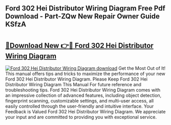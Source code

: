 ## Ford 302 Hei Distributor Wiring Diagram Free Pdf Download - Part-ZQw New Repair Owner Guide KSfzA

# <h2><a href="http://dfr9g2.blite.top/?on=Ford+302+Hei+Distributor+Wiring+Diagram">🔗Download New 👉🔴 Ford 302 Hei Distributor Wiring Diagram</a></h2>

[![Ford 302 Hei Distributor Wiring Diagram download](https://i.imgur.com/lujVjoI.png)](http://dfr9g2.blite.top/?on=Ford+302+Hei+Distributor+Wiring+Diagram)
Get the Most Out of It! This manual offers tips and tricks to maximize the performance of your new Ford 302 Hei Distributor Wiring Diagram. Please Keep Ford 302 Hei Distributor Wiring Diagram This Manual For future reference and troubleshooting tips. Ford 302 Hei Distributor Wiring Diagram comes with an impressive collection of advanced features, including object detection, fingerprint scanning, customizable settings, and multi-user access, all easily controlled through the user-friendly and intuitive interface. Your Feedback is Valued Ford 302 Hei Distributor Wiring Diagram. We appreciate your input and are committed to providing you with exceptional service.
